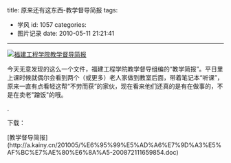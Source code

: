 title: 原来还有这东西-教学督导简报
tags:
  - 学风
id: 1057
categories:
  - 图片记录
date: 2010-05-11 21:21:41
---

[![福建工程学院教学督导简报](http://a.kainy.cn/201005/%E6%95%99%E5%AD%A6%E7%9D%A3%E5%AF%BC.png)](http://a.kainy.cn/201005/%E6%95%99%E5%AD%A6%E7%9D%A3%E5%AF%BC.png)

今天无意发现的这么一个文件，福建工程学院教学督导组编的“教学简报”。平日里上课时候就偶尔会看到两个（或更多）老人家做到教室后面，带着笔记本“听课”，原来一直有点看轻这帮“不劳而获”的家伙，现在看来他们还真的是有在做事的，不是在卖老"蹭饭"的哦。

.

下载：

<div>[教学督导简报](http://a.kainy.cn/201005/%E6%95%99%E5%AD%A6%E7%9D%A3%E5%AF%BC%E7%AE%80%E6%8A%A5-200872111659854.doc)</div>